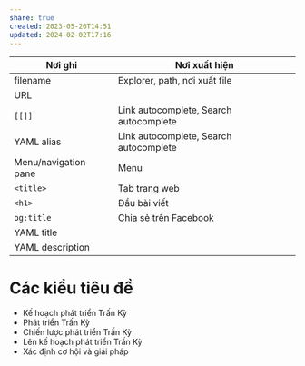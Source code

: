```yaml
---
share: true
created: 2023-05-26T14:51
updated: 2024-02-02T17:16
---
```

| Nơi ghi              | Nơi xuất hiện                          |
| -------------------- | -------------------------------------- |
| filename             | Explorer, path, nơi xuất file          |
| URL                  |                                        |
| `[[]]`               | Link autocomplete, Search autocomplete |
| YAML alias           | Link autocomplete, Search autocomplete |
| Menu/navigation pane | Menu                                   |
| `<title>`            | Tab trang web                          |
| `<h1>`               | Đầu bài viết                           |
| `og:title`           | Chia sẻ trên Facebook                  |
| YAML title           |                                        |
| YAML description     |                                        |

# Các kiểu tiêu đề
- Kế hoạch phát triển Trấn Kỳ
- Phát triển Trấn Kỳ
- Chiến lược phát triển Trấn Kỳ
- Lên kế hoạch phát triển Trấn Kỳ
- Xác định cơ hội và giải pháp
